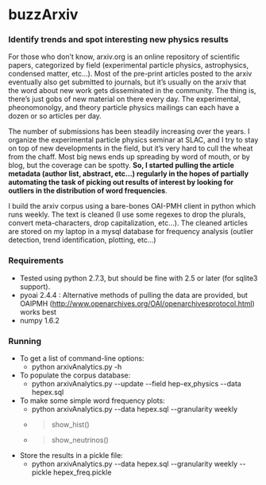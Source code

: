 # buzzArxiv

### Identify trends and spot interesting new physics results

For those who don’t know, arxiv.org is an online repository of scientific papers, categorized by field (experimental particle physics, astrophysics, condensed matter, etc…). Most of the pre-print articles posted to the arxiv eventually also get submitted to journals, but it’s usually on the arxiv that the word about new work gets disseminated in the community. The thing is, there’s just gobs of new material on there every day. The experimental, pheonomonolgy, and theory particle physics mailings can each have a dozen or so articles per day.

The number of submissions has been steadily increasing over the years. I organize the experimental particle physics seminar at SLAC, and I try to stay on top of new developments in the field, but it’s very hard to cull the wheat from the chaff. Most big news ends up spreading by word of mouth, or by blog, but the coverage can be spotty. **So, I started pulling the article metadata (author list, abstract, etc…) regularly in the hopes of partially automating the task of picking out results of interest by looking for outliers in the distribution of word frequencies**.

I build the arxiv corpus using a bare-bones OAI-PMH client in python which runs weekly. The text is cleaned (I use some regexes to drop the plurals, convert meta-characters, drop capitalization, etc…). The cleaned articles are stored on my laptop in a mysql database for frequency analysis (outlier detection, trend identification, plotting, etc...)

### Requirements

- Tested using python 2.7.3, but should be fine with 2.5 or later (for sqlite3 support).
- pyoai 2.4.4 : Alternative methods of pulling the data are provided, but OAIPMH (http://www.openarchives.org/OAI/openarchivesprotocol.html) works best
- numpy 1.6.2

### Running


- To get a list of command-line options:
   * python arxivAnalytics.py -h
- To populate the corpus database:
   * python arxivAnalytics.py --update --field hep-ex,physics --data hepex.sql
- To make some simple word frequency plots:
   * python arxivAnalytics.py --data hepex.sql --granularity weekly
   * > show_hist()
   * > show_neutrinos()
- Store the results in a pickle file:
   * python arxivAnalytics.py --data hepex.sql --granularity weekly --pickle hepex_freq.pickle

